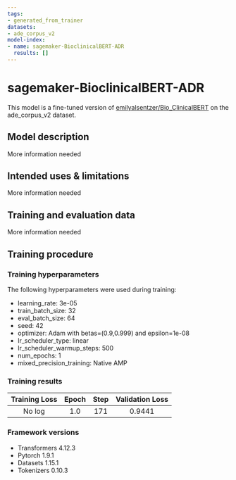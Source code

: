 ```yaml
---
tags:
- generated_from_trainer
datasets:
- ade_corpus_v2
model-index:
- name: sagemaker-BioclinicalBERT-ADR
  results: []
---
```


<!-- This model card has been generated automatically according to the information the Trainer had access to. You
should probably proofread and complete it, then remove this comment. -->

# sagemaker-BioclinicalBERT-ADR

This model is a fine-tuned version of [emilyalsentzer/Bio_ClinicalBERT](https://huggingface.co/emilyalsentzer/Bio_ClinicalBERT) on the ade_corpus_v2 dataset.

## Model description

More information needed

## Intended uses & limitations

More information needed

## Training and evaluation data

More information needed

## Training procedure

### Training hyperparameters

The following hyperparameters were used during training:
- learning_rate: 3e-05
- train_batch_size: 32
- eval_batch_size: 64
- seed: 42
- optimizer: Adam with betas=(0.9,0.999) and epsilon=1e-08
- lr_scheduler_type: linear
- lr_scheduler_warmup_steps: 500
- num_epochs: 1
- mixed_precision_training: Native AMP

### Training results

| Training Loss | Epoch | Step | Validation Loss |
|:-------------:|:-----:|:----:|:---------------:|
| No log        | 1.0   | 171  | 0.9441          |


### Framework versions

- Transformers 4.12.3
- Pytorch 1.9.1
- Datasets 1.15.1
- Tokenizers 0.10.3
